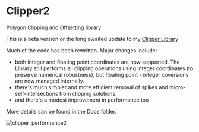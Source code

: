 # Clipper2
Polygon Clipping and Offsetting library

This is a beta version or the long awaited update to my <a href="https://sourceforge.net/projects/polyclipping/">Clipper Library</a><br>

Much of the code has been rewritten. Major changes include:
<ul>
  <li>both integer and floating point coordinates are now supported. The Library still performs all clipping operations using integer coordinates (to preserve numerical robustness), but floating point - integer coversions are now managed internally.
  <li>there's much simpler and more efficient removal of spikes and micro-self-intersections from clipping solutions.
  <li>and there's a modest improvement in performance too
</ul> 

More details can be found in the Docs folder.

![clipper_performance2](https://user-images.githubusercontent.com/5280692/158311940-b00a3992-e253-480a-b905-feddbec2259e.png)


